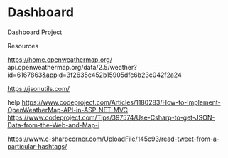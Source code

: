 # Dashboard
Dashboard Project

Resources

https://home.openweathermap.org/
api.openweathermap.org/data/2.5/weather?id=6167863&appid=3f2635c452b15905dfc6b23c042f2a24

https://jsonutils.com/


help
https://www.codeproject.com/Articles/1180283/How-to-Implement-OpenWeatherMap-API-in-ASP-NET-MVC
https://www.codeproject.com/Tips/397574/Use-Csharp-to-get-JSON-Data-from-the-Web-and-Map-i



https://www.c-sharpcorner.com/UploadFile/145c93/read-tweet-from-a-particular-hashtags/
